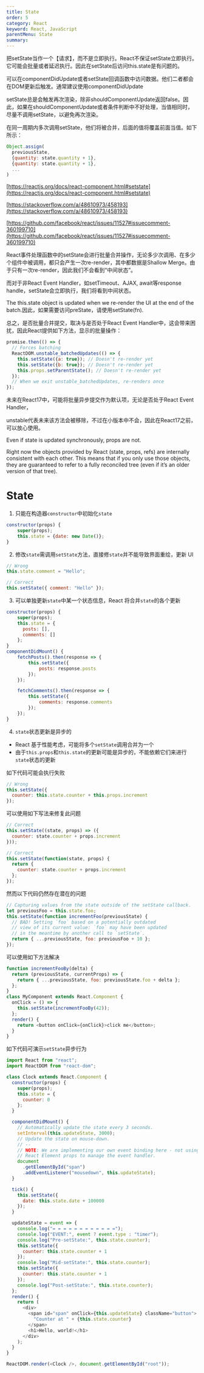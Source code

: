 ```yaml
---
title: State
order: 5
category: React
keyword: React, JavaScript
parentMenu: State
summary:
---
```


把setState当作一个【请求】，而不是立即执行。React不保证setState立即执行。它可能会批量或者延迟执行。因此在setState后访问this.state是有问题的。

可以在componentDidUpdate或者setState回调函数中访问数据。他们二者都会在DOM更新后触发。通常建议使用componentDidUpdate

setState总是会触发再次渲染，除非shouldComponentUpdate返回false。因此，如果在shouldComponentUpdate或者条件判断中不好处理，当值相同时，尽量不调用setState，以避免再次渲染。

在同一周期内多次调用setState，他们将被合并，后面的值将覆盖前面当值。如下所示：
```js
Object.assign(
  previousState,
  {quantity: state.quantity + 1},
  {quantity: state.quantity + 1},
  ...
)
```
[https://reactjs.org/docs/react-component.html#setstate](https://reactjs.org/docs/react-component.html#setstate)

[https://stackoverflow.com/a/48610973/458193](https://stackoverflow.com/a/48610973/458193)

[https://github.com/facebook/react/issues/11527#issuecomment-360199710](https://github.com/facebook/react/issues/11527#issuecomment-360199710)

React事件处理函数中的setState会进行批量合并操作，无论多少次调用、在多少个组件中被调用，都只会产生一次re-render，其中都数据是Shallow Merge。由于只有一次re-render，因此我们不会看到“中间状态”。

而对于非React Event Handler，如setTimeout、AJAX, await等response handle，setState会立即执行，我们将看到中间状态。

The this.state object is updated when we re-render the UI at the end of the batch.因此，如果需要访问preState，请使用setState(fn).

总之，是否批量合并提交，取决与是否处于React Event Handler中，这会带来困扰，因此React提供如下方法，显示的批量操作：
```js
promise.then(() => {
  // Forces batching
  ReactDOM.unstable_batchedUpdates(() => {
    this.setState({a: true}); // Doesn't re-render yet
    this.setState({b: true}); // Doesn't re-render yet
    this.props.setParentState(); // Doesn't re-render yet
  });
  // When we exit unstable_batchedUpdates, re-renders once
});
```
未来在React17中，可能将批量异步提交作为默认项，无论是否处于React Event Handler，

unstable代表未来该方法会被移除，不过在小版本中不会，因此在React17之前，可以放心使用。

Even if state is updated synchronously, props are not.

Right now the objects provided by React (state, props, refs) are internally consistent with each other. This means that if you only use those objects, they are guaranteed to refer to a fully reconciled tree (even if it’s an older version of that tree).

# State

1. 只能在构造器`constructor`中初始化`state`

```js
constructor(props) {
    super(props);
    this.state = {date: new Date()};
}
```

2. 修改`state`需调用`setState`方法，直接修`state`并不能导致界面重绘，更新 UI

```js
// Wrong
this.state.comment = "Hello";

// Correct
this.setState({ comment: "Hello" });
```

3. 可以单独更新`state`中某一个状态信息，React 将合并`state`的各个更新

```js
constructor(props) {
    super(props);
    this.state = {
      posts: [],
      comments: []
    };
}
componentDidMount() {
    fetchPosts().then(response => {
        this.setState({
            posts: response.posts
        });
    });

    fetchComments().then(response => {
        this.setState({
            comments: response.comments
        });
    });
}
```

4. `state`状态更新是异步的

- React 基于性能考虑，可能将多个`setState`调用合并为一个
- 由于`this.props`和`this.state`的更新可能是异步的，不能依赖它们来进行`state`状态的更新

如下代码可能会执行失败

```js
// Wrong
this.setState({
  counter: this.state.counter + this.props.increment
});
```

可以使用如下写法来修复此问题

```js
// Correct
this.setState((state, props) => ({
  counter: state.counter + props.increment
}));

// Correct
this.setState(function(state, props) {
  return {
    counter: state.counter + props.increment
  };
});
```

然而以下代码仍然存在潜在的问题

```js
// Capturing values from the state outside of the setState callback.
let previousFoo = this.state.foo;
this.setState(function incrementFoo(previousState) {
  // BAD! Setting `foo` based on a potentially outdated
  // view of its current value: `foo` may have been updated
  // in the meantime by another call to `setState`.
  return { ...previousState, foo: previousFoo + 10 };
});
```

可以使用如下方法解决

```js
function incrementFooBy(delta) {
  return (previousState, currentProps) => {
    return { ...previousState, foo: previousState.foo + delta };
  };
}
class MyComponent extends React.Component {
  onClick = () => {
    this.setState(incrementFooBy(42));
  };
  render() {
    return <button onClick={onClick}>click me</button>;
  }
}
```

如下代码可演示`setState`异步行为

```js
import React from "react";
import ReactDOM from "react-dom";

class Clock extends React.Component {
  constructor(props) {
    super(props);
    this.state = {
      counter: 0
    };
  }

  componentDidMount() {
    // Automatically update the state every 3 seconds.
    setInterval(this.updateState, 3000);
    // Update the state on mouse-down.
    // --
    // NOTE: We are implementing our own event binding here - not using the
    // React Element props to manage the event handler.
    document
      .getElementById("span")
      .addEventListener("mousedown", this.updateState);
  }

  tick() {
    this.setState({
      date: this.state.date + 100000
    });
  }

  updateState = event => {
    console.log("= = = = = = = = = = = =");
    console.log("EVENT:", event ? event.type : "timer");
    console.log("Pre-setState:", this.state.counter);
    this.setState({
      counter: this.state.counter + 1
    });
    console.log("Mid-setState:", this.state.counter);
    this.setState({
      counter: this.state.counter + 1
    });
    console.log("Post-setState:", this.state.counter);
  };
  render() {
    return (
      <div>
        <span id="span" onClick={this.updateState} className="button">
          "Counter at " + {this.state.counter}
        </span>
        <h1>Hello, world!</h1>
      </div>
    );
  }
}

ReactDOM.render(<Clock />, document.getElementById("root"));
```

